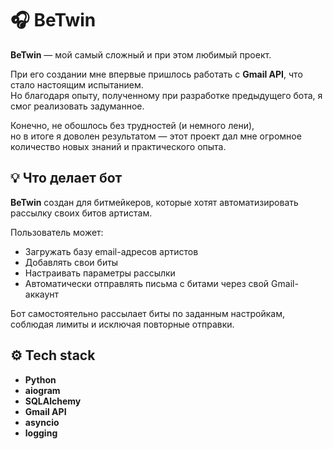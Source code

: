 # 🎧 BeTwin

**BeTwin** — мой самый сложный и при этом любимый проект.  

При его создании мне впервые пришлось работать с **Gmail API**, что стало настоящим испытанием.  
Но благодаря опыту, полученному при разработке предыдущего бота, я смог реализовать задуманное.  

Конечно, не обошлось без трудностей (и немного лени),  
но в итоге я доволен результатом — этот проект дал мне огромное количество новых знаний и практического опыта.  

## 💡 Что делает бот

**BeTwin** создан для битмейкеров, которые хотят автоматизировать рассылку своих битов артистам.  

Пользователь может:
- Загружать базу email-адресов артистов  
- Добавлять свои биты  
- Настраивать параметры рассылки  
- Автоматически отправлять письма с битами через свой Gmail-аккаунт  

Бот самостоятельно рассылает биты по заданным настройкам, соблюдая лимиты и исключая повторные отправки.

## ⚙️ Tech stack

- **Python**  
- **aiogram**  
- **SQLAlchemy**  
- **Gmail API**  
- **asyncio**  
- **logging**

